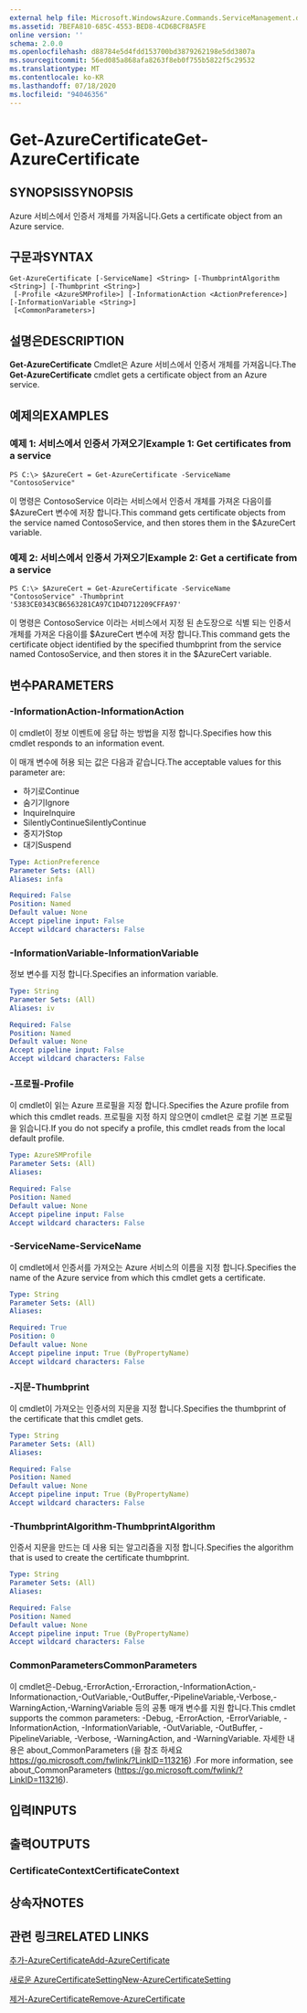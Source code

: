 ```yaml
---
external help file: Microsoft.WindowsAzure.Commands.ServiceManagement.dll-Help.xml
ms.assetid: 7BEFA810-685C-4553-BED8-4CD6BCF8A5FE
online version: ''
schema: 2.0.0
ms.openlocfilehash: d88784e5d4fdd153700bd3879262198e5dd3807a
ms.sourcegitcommit: 56ed085a868afa8263f8eb0f755b5822f5c29532
ms.translationtype: MT
ms.contentlocale: ko-KR
ms.lasthandoff: 07/18/2020
ms.locfileid: "94046356"
---
```

# <span data-ttu-id="58ecb-101">Get-AzureCertificate</span><span class="sxs-lookup"><span data-stu-id="58ecb-101">Get-AzureCertificate</span></span>

## <span data-ttu-id="58ecb-102">SYNOPSIS</span><span class="sxs-lookup"><span data-stu-id="58ecb-102">SYNOPSIS</span></span>
<span data-ttu-id="58ecb-103">Azure 서비스에서 인증서 개체를 가져옵니다.</span><span class="sxs-lookup"><span data-stu-id="58ecb-103">Gets a certificate object from an Azure service.</span></span>

## <span data-ttu-id="58ecb-104">구문과</span><span class="sxs-lookup"><span data-stu-id="58ecb-104">SYNTAX</span></span>

```
Get-AzureCertificate [-ServiceName] <String> [-ThumbprintAlgorithm <String>] [-Thumbprint <String>]
 [-Profile <AzureSMProfile>] [-InformationAction <ActionPreference>] [-InformationVariable <String>]
 [<CommonParameters>]
```

## <span data-ttu-id="58ecb-105">설명은</span><span class="sxs-lookup"><span data-stu-id="58ecb-105">DESCRIPTION</span></span>
<span data-ttu-id="58ecb-106">**Get-AzureCertificate** Cmdlet은 Azure 서비스에서 인증서 개체를 가져옵니다.</span><span class="sxs-lookup"><span data-stu-id="58ecb-106">The **Get-AzureCertificate** cmdlet gets a certificate object from an Azure service.</span></span>

## <span data-ttu-id="58ecb-107">예제의</span><span class="sxs-lookup"><span data-stu-id="58ecb-107">EXAMPLES</span></span>

### <span data-ttu-id="58ecb-108">예제 1: 서비스에서 인증서 가져오기</span><span class="sxs-lookup"><span data-stu-id="58ecb-108">Example 1: Get certificates from a service</span></span>
```
PS C:\> $AzureCert = Get-AzureCertificate -ServiceName "ContosoService"
```

<span data-ttu-id="58ecb-109">이 명령은 ContosoService 이라는 서비스에서 인증서 개체를 가져온 다음이를 $AzureCert 변수에 저장 합니다.</span><span class="sxs-lookup"><span data-stu-id="58ecb-109">This command gets certificate objects from the service named ContosoService, and then stores them in the $AzureCert variable.</span></span>

### <span data-ttu-id="58ecb-110">예제 2: 서비스에서 인증서 가져오기</span><span class="sxs-lookup"><span data-stu-id="58ecb-110">Example 2: Get a certificate from a service</span></span>
```
PS C:\> $AzureCert = Get-AzureCertificate -ServiceName "ContosoService" -Thumbprint '5383CE0343CB6563281CA97C1D4D712209CFFA97'
```

<span data-ttu-id="58ecb-111">이 명령은 ContosoService 이라는 서비스에서 지정 된 손도장으로 식별 되는 인증서 개체를 가져온 다음이를 $AzureCert 변수에 저장 합니다.</span><span class="sxs-lookup"><span data-stu-id="58ecb-111">This command gets the certificate object identified by the specified thumbprint from the service named ContosoService, and then stores it in the $AzureCert variable.</span></span>

## <span data-ttu-id="58ecb-112">변수</span><span class="sxs-lookup"><span data-stu-id="58ecb-112">PARAMETERS</span></span>

### <span data-ttu-id="58ecb-113">-InformationAction</span><span class="sxs-lookup"><span data-stu-id="58ecb-113">-InformationAction</span></span>
<span data-ttu-id="58ecb-114">이 cmdlet이 정보 이벤트에 응답 하는 방법을 지정 합니다.</span><span class="sxs-lookup"><span data-stu-id="58ecb-114">Specifies how this cmdlet responds to an information event.</span></span>

<span data-ttu-id="58ecb-115">이 매개 변수에 허용 되는 값은 다음과 같습니다.</span><span class="sxs-lookup"><span data-stu-id="58ecb-115">The acceptable values for this parameter are:</span></span>

- <span data-ttu-id="58ecb-116">하기로</span><span class="sxs-lookup"><span data-stu-id="58ecb-116">Continue</span></span>
- <span data-ttu-id="58ecb-117">숨기기</span><span class="sxs-lookup"><span data-stu-id="58ecb-117">Ignore</span></span>
- <span data-ttu-id="58ecb-118">Inquire</span><span class="sxs-lookup"><span data-stu-id="58ecb-118">Inquire</span></span>
- <span data-ttu-id="58ecb-119">SilentlyContinue</span><span class="sxs-lookup"><span data-stu-id="58ecb-119">SilentlyContinue</span></span>
- <span data-ttu-id="58ecb-120">중지가</span><span class="sxs-lookup"><span data-stu-id="58ecb-120">Stop</span></span>
- <span data-ttu-id="58ecb-121">대기</span><span class="sxs-lookup"><span data-stu-id="58ecb-121">Suspend</span></span>

```yaml
Type: ActionPreference
Parameter Sets: (All)
Aliases: infa

Required: False
Position: Named
Default value: None
Accept pipeline input: False
Accept wildcard characters: False
```

### <span data-ttu-id="58ecb-122">-InformationVariable</span><span class="sxs-lookup"><span data-stu-id="58ecb-122">-InformationVariable</span></span>
<span data-ttu-id="58ecb-123">정보 변수를 지정 합니다.</span><span class="sxs-lookup"><span data-stu-id="58ecb-123">Specifies an information variable.</span></span>

```yaml
Type: String
Parameter Sets: (All)
Aliases: iv

Required: False
Position: Named
Default value: None
Accept pipeline input: False
Accept wildcard characters: False
```

### <span data-ttu-id="58ecb-124">-프로필</span><span class="sxs-lookup"><span data-stu-id="58ecb-124">-Profile</span></span>
<span data-ttu-id="58ecb-125">이 cmdlet이 읽는 Azure 프로필을 지정 합니다.</span><span class="sxs-lookup"><span data-stu-id="58ecb-125">Specifies the Azure profile from which this cmdlet reads.</span></span>
<span data-ttu-id="58ecb-126">프로필을 지정 하지 않으면이 cmdlet은 로컬 기본 프로필을 읽습니다.</span><span class="sxs-lookup"><span data-stu-id="58ecb-126">If you do not specify a profile, this cmdlet reads from the local default profile.</span></span>

```yaml
Type: AzureSMProfile
Parameter Sets: (All)
Aliases: 

Required: False
Position: Named
Default value: None
Accept pipeline input: False
Accept wildcard characters: False
```

### <span data-ttu-id="58ecb-127">-ServiceName</span><span class="sxs-lookup"><span data-stu-id="58ecb-127">-ServiceName</span></span>
<span data-ttu-id="58ecb-128">이 cmdlet에서 인증서를 가져오는 Azure 서비스의 이름을 지정 합니다.</span><span class="sxs-lookup"><span data-stu-id="58ecb-128">Specifies the name of the Azure service from which this cmdlet gets a certificate.</span></span>

```yaml
Type: String
Parameter Sets: (All)
Aliases: 

Required: True
Position: 0
Default value: None
Accept pipeline input: True (ByPropertyName)
Accept wildcard characters: False
```

### <span data-ttu-id="58ecb-129">-지문</span><span class="sxs-lookup"><span data-stu-id="58ecb-129">-Thumbprint</span></span>
<span data-ttu-id="58ecb-130">이 cmdlet이 가져오는 인증서의 지문을 지정 합니다.</span><span class="sxs-lookup"><span data-stu-id="58ecb-130">Specifies the thumbprint of the certificate that this cmdlet gets.</span></span>

```yaml
Type: String
Parameter Sets: (All)
Aliases: 

Required: False
Position: Named
Default value: None
Accept pipeline input: True (ByPropertyName)
Accept wildcard characters: False
```

### <span data-ttu-id="58ecb-131">-ThumbprintAlgorithm</span><span class="sxs-lookup"><span data-stu-id="58ecb-131">-ThumbprintAlgorithm</span></span>
<span data-ttu-id="58ecb-132">인증서 지문을 만드는 데 사용 되는 알고리즘을 지정 합니다.</span><span class="sxs-lookup"><span data-stu-id="58ecb-132">Specifies the algorithm that is used to create the certificate thumbprint.</span></span>

```yaml
Type: String
Parameter Sets: (All)
Aliases: 

Required: False
Position: Named
Default value: None
Accept pipeline input: True (ByPropertyName)
Accept wildcard characters: False
```

### <span data-ttu-id="58ecb-133">CommonParameters</span><span class="sxs-lookup"><span data-stu-id="58ecb-133">CommonParameters</span></span>
<span data-ttu-id="58ecb-134">이 cmdlet은-Debug,-ErrorAction,-Erroraction,-InformationAction,-Informationaction,-OutVariable,-OutBuffer,-PipelineVariable,-Verbose,-WarningAction,-WarningVariable 등의 공통 매개 변수를 지원 합니다.</span><span class="sxs-lookup"><span data-stu-id="58ecb-134">This cmdlet supports the common parameters: -Debug, -ErrorAction, -ErrorVariable, -InformationAction, -InformationVariable, -OutVariable, -OutBuffer, -PipelineVariable, -Verbose, -WarningAction, and -WarningVariable.</span></span> <span data-ttu-id="58ecb-135">자세한 내용은 about_CommonParameters (을 참조 하세요 https://go.microsoft.com/fwlink/?LinkID=113216) .</span><span class="sxs-lookup"><span data-stu-id="58ecb-135">For more information, see about_CommonParameters (https://go.microsoft.com/fwlink/?LinkID=113216).</span></span>

## <span data-ttu-id="58ecb-136">입력</span><span class="sxs-lookup"><span data-stu-id="58ecb-136">INPUTS</span></span>

## <span data-ttu-id="58ecb-137">출력</span><span class="sxs-lookup"><span data-stu-id="58ecb-137">OUTPUTS</span></span>

### <span data-ttu-id="58ecb-138">CertificateContext</span><span class="sxs-lookup"><span data-stu-id="58ecb-138">CertificateContext</span></span>

## <span data-ttu-id="58ecb-139">상속자</span><span class="sxs-lookup"><span data-stu-id="58ecb-139">NOTES</span></span>

## <span data-ttu-id="58ecb-140">관련 링크</span><span class="sxs-lookup"><span data-stu-id="58ecb-140">RELATED LINKS</span></span>

[<span data-ttu-id="58ecb-141">추가-AzureCertificate</span><span class="sxs-lookup"><span data-stu-id="58ecb-141">Add-AzureCertificate</span></span>](./Add-AzureCertificate.md)

[<span data-ttu-id="58ecb-142">새로운 AzureCertificateSetting</span><span class="sxs-lookup"><span data-stu-id="58ecb-142">New-AzureCertificateSetting</span></span>](./New-AzureCertificateSetting.md)

[<span data-ttu-id="58ecb-143">제거-AzureCertificate</span><span class="sxs-lookup"><span data-stu-id="58ecb-143">Remove-AzureCertificate</span></span>](./Remove-AzureCertificate.md)


